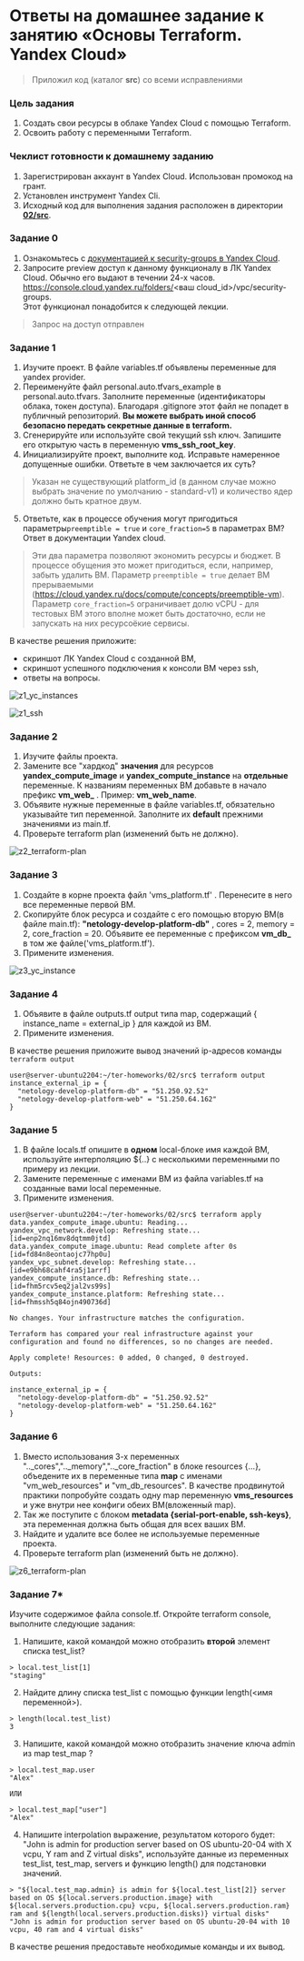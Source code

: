 # Ответы на домашнее задание к занятию «Основы Terraform. Yandex Cloud»

>Приложил код (каталог **src**) со всеми исправлениями


### Цель задания

1. Создать свои ресурсы в облаке Yandex Cloud с помощью Terraform.
2. Освоить работу с переменными Terraform.


### Чеклист готовности к домашнему заданию

1. Зарегистрирован аккаунт в Yandex Cloud. Использован промокод на грант.
2. Установлен инструмент Yandex Cli.
3. Исходный код для выполнения задания расположен в директории [**02/src**](https://github.com/netology-code/ter-homeworks/tree/main/02/src).


### Задание 0

1. Ознакомьтесь с [документацией к security-groups в Yandex Cloud](https://cloud.yandex.ru/docs/vpc/concepts/security-groups?from=int-console-help-center-or-nav).
2. Запросите preview доступ к данному функционалу в ЛК Yandex Cloud. Обычно его выдают в течении 24-х часов.
https://console.cloud.yandex.ru/folders/<ваш cloud_id>/vpc/security-groups.   
Этот функционал понадобится к следующей лекции. 

>Запрос на доступ отправлен

### Задание 1

1. Изучите проект. В файле variables.tf объявлены переменные для yandex provider.
2. Переименуйте файл personal.auto.tfvars_example в personal.auto.tfvars. Заполните переменные (идентификаторы облака, токен доступа). Благодаря .gitignore этот файл не попадет в публичный репозиторий. **Вы можете выбрать иной способ безопасно передать секретные данные в terraform.**
3. Сгенерируйте или используйте свой текущий ssh ключ. Запишите его открытую часть в переменную **vms_ssh_root_key**.
4. Инициализируйте проект, выполните код. Исправьте намеренное допущенные ошибки. Ответьте в чем заключается их суть?

>Указан не существующий platform_id (в данном случае можно выбрать значение по умолчанию - standard-v1) и количество ядер должно быть кратное двум.

5. Ответьте, как в процессе обучения могут пригодиться параметры```preemptible = true``` и ```core_fraction=5``` в параметрах ВМ? Ответ в документации Yandex cloud.

>Эти два параметра позволяют экономить ресурсы и бюджет. В процессе обущения это может пригодиться, если, например, забыть удалить ВМ. Параметр ```preemptible = true``` делает ВМ прерываемыми (https://cloud.yandex.ru/docs/compute/concepts/preemptible-vm). Параметр ```core_fraction=5``` ограничивает долю vCPU - для тестовых ВМ этого вполне может быть достаточно, если не запускать на них ресурсоёкие сервисы.

В качестве решения приложите:
- скриншот ЛК Yandex Cloud с созданной ВМ,
- скриншот успешного подключения к консоли ВМ через ssh,
- ответы на вопросы.

![z1_yc_instances](img/z1_yc_instances.jpg "z1_yc_instances")

![z1_ssh](img/z1_ssh.jpg "z1_ssh")


### Задание 2

1. Изучите файлы проекта.
2. Замените все "хардкод" **значения** для ресурсов **yandex_compute_image** и **yandex_compute_instance** на **отдельные** переменные. К названиям переменных ВМ добавьте в начало префикс **vm_web_** .  Пример: **vm_web_name**.
2. Объявите нужные переменные в файле variables.tf, обязательно указывайте тип переменной. Заполните их **default** прежними значениями из main.tf. 
3. Проверьте terraform plan (изменений быть не должно). 

![z2_terraform-plan](img/z2_terraform-plan.jpg "z2_terraform-plan")


### Задание 3

1. Создайте в корне проекта файл 'vms_platform.tf' . Перенесите в него все переменные первой ВМ.
2. Скопируйте блок ресурса и создайте с его помощью вторую ВМ(в файле main.tf): **"netology-develop-platform-db"** ,  cores  = 2, memory = 2, core_fraction = 20. Объявите ее переменные с префиксом **vm_db_** в том же файле('vms_platform.tf').
3. Примените изменения.

![z3_yc_instance](img/z3_yc_instance.jpg "z3_yc_instance")


### Задание 4

1. Объявите в файле outputs.tf output типа map, содержащий { instance_name = external_ip } для каждой из ВМ.
2. Примените изменения.

В качестве решения приложите вывод значений ip-адресов команды ```terraform output```

```
user@server-ubuntu2204:~/ter-homeworks/02/src$ terraform output
instance_external_ip = {
  "netology-develop-platform-db" = "51.250.92.52"
  "netology-develop-platform-web" = "51.250.64.162"
}
```


### Задание 5

1. В файле locals.tf опишите в **одном** local-блоке имя каждой ВМ, используйте интерполяцию ${..} с несколькими переменными по примеру из лекции.
2. Замените переменные с именами ВМ из файла variables.tf на созданные вами local переменные.
3. Примените изменения.

```
user@server-ubuntu2204:~/ter-homeworks/02/src$ terraform apply
data.yandex_compute_image.ubuntu: Reading...
yandex_vpc_network.develop: Refreshing state... [id=enp2nq16mv8dqtmm0jtd]
data.yandex_compute_image.ubuntu: Read complete after 0s [id=fd84n8eontaojc77hp0u]
yandex_vpc_subnet.develop: Refreshing state... [id=e9bh68cahf4ra5j1arrf]
yandex_compute_instance.db: Refreshing state... [id=fhm5rcv5eq2jal2vs99s]
yandex_compute_instance.platform: Refreshing state... [id=fhmssh5q84ojn490736d]

No changes. Your infrastructure matches the configuration.

Terraform has compared your real infrastructure against your configuration and found no differences, so no changes are needed.

Apply complete! Resources: 0 added, 0 changed, 0 destroyed.

Outputs:

instance_external_ip = {
  "netology-develop-platform-db" = "51.250.92.52"
  "netology-develop-platform-web" = "51.250.64.162"
}
```


### Задание 6
1. Вместо использования 3-х переменных  ".._cores",".._memory",".._core_fraction" в блоке  resources {...}, объедените их в переменные типа **map** с именами "vm_web_resources" и "vm_db_resources". В качестве продвинутой практики попробуйте создать одну map переменную **vms_resources** и уже внутри нее конфиги обеих ВМ(вложенный map).
2. Так же поступите с блоком **metadata {serial-port-enable, ssh-keys}**, эта переменная должна быть общая для всех ваших ВМ.
3. Найдите и удалите все более не используемые переменные проекта.
4. Проверьте terraform plan (изменений быть не должно).

![z6_terraform-plan](img/z6_terraform-plan.jpg "z6_terraform-plan")


### Задание 7*

Изучите содержимое файла console.tf. Откройте terraform console, выполните следующие задания: 

1. Напишите, какой командой можно отобразить **второй** элемент списка test_list?

```
> local.test_list[1]
"staging"
```

2. Найдите длину списка test_list с помощью функции length(<имя переменной>).

```
> length(local.test_list)
3
```

3. Напишите, какой командой можно отобразить значение ключа admin из map test_map ?

```
> local.test_map.user
"Alex"

ИЛИ

> local.test_map["user"]
"Alex"
```

4. Напишите interpolation выражение, результатом которого будет: "John is admin for production server based on OS ubuntu-20-04 with X vcpu, Y ram and Z virtual disks", используйте данные из переменных test_list, test_map, servers и функцию length() для подстановки значений.

```
> "${local.test_map.admin} is admin for ${local.test_list[2]} server based on OS ${local.servers.production.image} with ${local.servers.production.cpu} vcpu, ${local.servers.production.ram} ram and ${length(local.servers.production.disks)} virtual disks"
"John is admin for production server based on OS ubuntu-20-04 with 10 vcpu, 40 ram and 4 virtual disks"
```

В качестве решения предоставьте необходимые команды и их вывод. 
